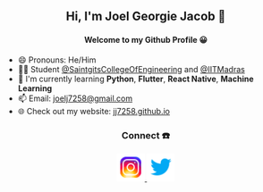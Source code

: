 ## <p align="center"> Hi, I'm Joel Georgie Jacob 👋 </p>
#### <p align="center"> Welcome to my Github Profile 😀 </p>



- 😄 Pronouns: He/Him
- 👨‍🎓 Student [@SaintgitsCollegeOfEngineering](https://saintgits.org/engineering-college/) and [@IITMadras](https://onlinedegree.iitm.ac.in/)
- 🌱 I'm currently learning **Python**, **Flutter**, **React Native**, **Machine Learning**
- 📫 Email: <joelj7258@gmail.com>
- 🌐 Check out my website: [jj7258.github.io](https://jj7258.github.io/)


### <p align="center">Connect ☎️</p>
<p align="center">
  <a href="https://www.instagram.com/joelj7258"> <img src="/images/icons8-instagram-1.svg" width="50"/> </a>
  <a href="https://twitter.com/Joelj7258?t=HLq7vAP_LzGPfu7dEHritA&s=08"> <img src="/images/icons8-twitter-1.svg" width="50"/> </a>
</p>


  
